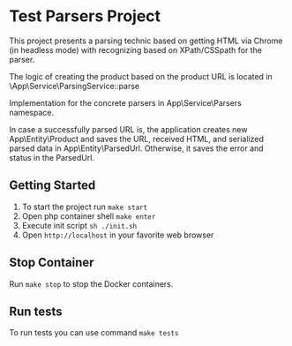 # Test Parsers Project 

This project presents a parsing technic based on getting HTML via Chrome (in headless mode) with recognizing based on XPath/CSSpath for the parser.

The logic of creating the product based on the product URL is located in   \App\Service\ParsingService::parse

Implementation for the concrete parsers in App\Service\Parsers namespace.

In case a successfully parsed URL is, the application creates new App\Entity\Product and saves the URL, received HTML, and serialized parsed data in App\Entity\ParsedUrl. Otherwise, it saves the error and status in the ParsedUrl.

## Getting Started

1. To start the project run `make start`
2. Open php container shell `make enter`
3. Execute init script `sh ./init.sh`
4. Open `http://localhost` in your favorite web browser

## Stop Container

Run `make stop` to stop the Docker containers.


## Run tests

To run tests you can use command `make tests`
